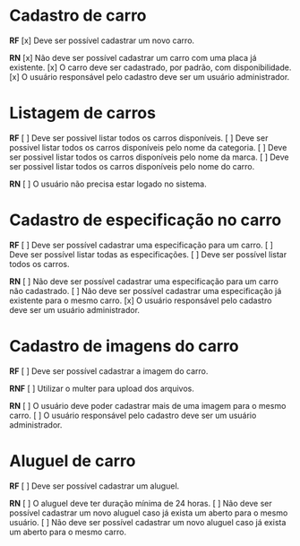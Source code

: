 # Cadastro de carro

**RF**
[x] Deve ser possível cadastrar um novo carro.

**RN**
[x] Não deve ser possível cadastrar um carro com uma placa já existente.
[x] O carro deve ser cadastrado, por padrão, com disponibilidade.
[x] O usuário responsável pelo cadastro deve ser um usuário administrador.

# Listagem de carros

**RF**
[ ] Deve ser possivel listar todos os carros disponíveis.
[ ] Deve ser possivel listar todos os carros disponíveis pelo nome da categoria.
[ ] Deve ser possivel listar todos os carros disponíveis pelo nome da marca.
[ ] Deve ser possivel listar todos os carros disponíveis pelo nome do carro.

**RN**
[ ] O usuário não precisa estar logado no sistema.

# Cadastro de especificação no carro

**RF**
[ ] Deve ser possível cadastrar uma especificação para um carro.
[ ] Deve ser possível listar todas as especificações.
[ ] Deve ser possível listar todos os carros.

**RN**
[ ] Não deve ser possível cadastrar uma especificação para um carro não cadastrado.
[ ] Não deve ser possível cadastrar uma especificação já existente para o mesmo carro.
[x] O usuário responsável pelo cadastro deve ser um usuário administrador.

# Cadastro de imagens do carro

**RF**
[ ] Deve ser possível cadastrar a imagem do carro.

**RNF**
[ ] Utilizar o multer para upload dos arquivos.

**RN**
[ ] O usuário deve poder cadastrar mais de uma imagem para o mesmo carro.
[ ] O usuário responsável pelo cadastro deve ser um usuário administrador.

# Aluguel de carro

**RF**
[ ] Deve ser possível cadastrar um aluguel.

**RN**
[ ] O aluguel deve ter duração mínima de 24 horas.
[ ] Não deve ser possível cadastrar um novo aluguel caso já exista um aberto para o mesmo usuário.
[ ] Não deve ser possível cadastrar um novo aluguel caso já exista um aberto para o mesmo carro.
